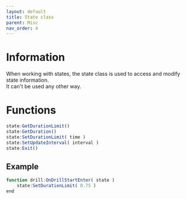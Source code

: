 ```yaml
---
layout: default
title: State class
parent: Misc
nav_order: 4
---
```


# Information

When working with states, the state class is used to access and modify state information.  
It can't be used any other way.  


# Functions
  
```qml
state:GetDurationLimit()
state:GetDuration()
state:SetDurationLimit( time )
state:SetUpdateInterval( interval )
state:Exit()
```

## Example

```qml
function drill:OnDrillStartEnter( state )
	state:SetDurationLimit( 0.75 )
end
```
